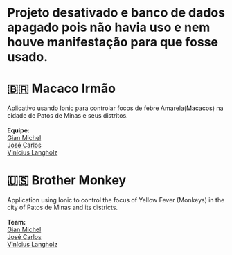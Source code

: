 # Projeto desativado e banco de dados apagado pois não havia uso e nem houve manifestação para que fosse usado.
# :brazil: Macaco Irmão
Aplicativo usando Ionic para controlar focos de febre Amarela(Macacos) na cidade de Patos de Minas e seus distritos.
<br><br><strong>Equipe:</strong>
<br>[Gian Michel](https://github.com/gianveloxbr)
<br>[José Carlos](https://github.com/jcarlos2013)
<br>[Vinícius Langholz](https://github.com/viniciuslangholz)
# :us: Brother Monkey
Application using Ionic to control the focus of Yellow Fever (Monkeys) in the city of Patos de Minas and its districts.
<br><br><strong>Team:</strong>
<br>[Gian Michel](https://github.com/gianveloxbr)
<br>[José Carlos](https://github.com/jcarlos2013)
<br>[Vinícius Langholz](https://github.com/viniciuslangholz)
